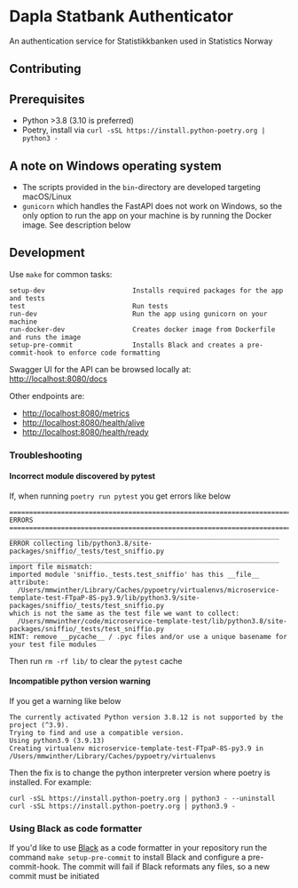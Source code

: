 # Dapla Statbank Authenticator

An authentication service for Statistikkbanken used in Statistics Norway

## Contributing

## Prerequisites

- Python >3.8 (3.10 is preferred)
- Poetry, install via `curl -sSL https://install.python-poetry.org | python3 -`

## A note on Windows operating system

* The scripts provided in the `bin`-directory are developed targeting macOS/Linux
* `gunicorn` which handles the FastAPI does not work on Windows, so the only option to run the app on your machine is
by running the Docker image. See description below

## Development

Use `make` for common tasks:

```
setup-dev                      Installs required packages for the app and tests
test                           Run tests
run-dev                        Run the app using gunicorn on your machine
run-docker-dev                 Creates docker image from Dockerfile and runs the image
setup-pre-commit               Installs Black and creates a pre-commit-hook to enforce code formatting
```

Swagger UI for the API can be browsed locally at: <http://localhost:8080/docs>

Other endpoints are:
* <http://localhost:8080/metrics>
* <http://localhost:8080/health/alive>
* <http://localhost:8080/health/ready>

### Troubleshooting

#### Incorrect module discovered by pytest

If, when running `poetry run pytest` you get errors like below

```shell
====================================================================================================== ERRORS =======================================================================================================
____________________________________________________________________ ERROR collecting lib/python3.8/site-packages/sniffio/_tests/test_sniffio.py ____________________________________________________________________
import file mismatch:
imported module 'sniffio._tests.test_sniffio' has this __file__ attribute:
  /Users/mmwinther/Library/Caches/pypoetry/virtualenvs/microservice-template-test-FTpaP-8S-py3.9/lib/python3.9/site-packages/sniffio/_tests/test_sniffio.py
which is not the same as the test file we want to collect:
  /Users/mmwinther/code/microservice-template-test/lib/python3.8/site-packages/sniffio/_tests/test_sniffio.py
HINT: remove __pycache__ / .pyc files and/or use a unique basename for your test file modules
```

Then run `rm -rf lib/` to clear the `pytest` cache

#### Incompatible python version warning

If you get a warning like below

```shell
The currently activated Python version 3.8.12 is not supported by the project (^3.9).
Trying to find and use a compatible version.
Using python3.9 (3.9.13)
Creating virtualenv microservice-template-test-FTpaP-8S-py3.9 in /Users/mmwinther/Library/Caches/pypoetry/virtualenvs
```

Then the fix is to change the python interpreter version where poetry is installed. For example:

```shell
curl -sSL https://install.python-poetry.org | python3 - --uninstall
curl -sSL https://install.python-poetry.org | python3.9 -
```



### Using Black as code formatter

If you'd like to use [Black](https://pypi.org/project/black/) as a code formatter in your repository run the
command `make setup-pre-commit` to install Black and configure a pre-commit-hook.
The commit will fail if Black reformats any files, so a new commit must be initiated
